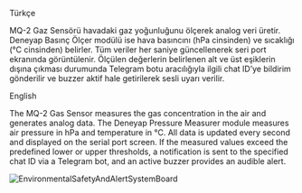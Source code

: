 Türkçe

MQ-2 Gaz Sensörü havadaki gaz yoğunluğunu ölçerek analog veri üretir. Deneyap Basınç Ölçer modülü ise hava basıncını (hPa cinsinden) ve sıcaklığı (°C cinsinden) belirler. Tüm veriler her saniye güncellenerek seri port ekranında görüntülenir. Ölçülen değerlerin belirlenen alt ve üst eşiklerin dışına çıkması durumunda Telegram botu aracılığıyla ilgili chat ID’ye bildirim gönderilir ve buzzer aktif hale getirilerek sesli uyarı verilir.

English

The MQ-2 Gas Sensor measures the gas concentration in the air and generates analog data. The Deneyap Pressure Measurer module measures air pressure in hPa and temperature in °C. All data is updated every second and displayed on the serial port screen. If the measured values exceed the predefined lower or upper thresholds, a notification is sent to the specified chat ID via a Telegram bot, and an active buzzer provides an audible alert.

![EnvironmentalSafetyAndAlertSystemBoard](https://github.com/user-attachments/assets/8dea06b3-5881-4a71-892a-aafdaa5e4620)

